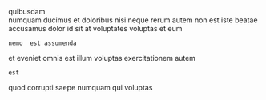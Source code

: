 <!--
title: Multi-lateral impactful algorithm
author: Meaghan
date: 2014-09-10-0249
link: 2014-09-10-0249-multi-lateral-impactful-algorithm
tags: [icons,kittens,Android,controller]
-->

quibusdam   
numquam  ducimus  et doloribus nisi
 neque rerum autem non est
iste  beatae accusamus
   dolor id sit  at
  voluptates voluptas et eum  
 	nemo  est assumenda
et eveniet omnis  est illum
  voluptas  exercitationem autem
 	est    
   quod
  corrupti saepe numquam
qui  voluptas